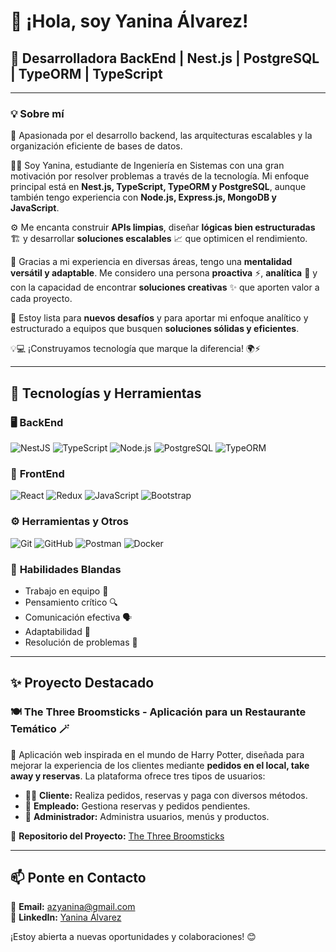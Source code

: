 # 👋 ¡Hola, soy Yanina Álvarez!

## 🚀 Desarrolladora BackEnd | Nest.js | PostgreSQL | TypeORM | TypeScript

---

### 💡 Sobre mí

💾 Apasionada por el desarrollo backend, las arquitecturas escalables y la organización eficiente de bases de datos.

👩‍💻 Soy Yanina, estudiante de Ingeniería en Sistemas con una gran motivación por resolver problemas a través de la tecnología. Mi enfoque principal está en **Nest.js, TypeScript, TypeORM y PostgreSQL**, aunque también tengo experiencia con **Node.js, Express.js, MongoDB y JavaScript**.

⚙️ Me encanta construir **APIs limpias**, diseñar **lógicas bien estructuradas** 🏗️ y desarrollar **soluciones escalables** 📈 que optimicen el rendimiento.

🔄 Gracias a mi experiencia en diversas áreas, tengo una **mentalidad versátil y adaptable**. Me considero una persona **proactiva** ⚡, **analítica** 🧠 y con la capacidad de encontrar **soluciones creativas** ✨ que aporten valor a cada proyecto.

🚀 Estoy lista para **nuevos desafíos** y para aportar mi enfoque analítico y estructurado a equipos que busquen **soluciones sólidas y eficientes**.

💡💻 ¡Construyamos tecnología que marque la diferencia! 🌍⚡

---

## 🔧 Tecnologías y Herramientas

### 🖥️ **BackEnd**
![NestJS](https://img.shields.io/badge/NestJS-E0234E?style=flat&logo=nestjs&logoColor=white)
![TypeScript](https://img.shields.io/badge/TypeScript-3178C6?style=flat&logo=typescript&logoColor=white)
![Node.js](https://img.shields.io/badge/Node.js-339933?style=flat&logo=node.js&logoColor=white)
![PostgreSQL](https://img.shields.io/badge/PostgreSQL-336791?style=flat&logo=postgresql&logoColor=white)
![TypeORM](https://img.shields.io/badge/TypeORM-E34F26?style=flat&logo=typeorm&logoColor=white)

### 🎨 **FrontEnd**
![React](https://img.shields.io/badge/React-61DAFB?style=flat&logo=react&logoColor=black)
![Redux](https://img.shields.io/badge/Redux-764ABC?style=flat&logo=redux&logoColor=white)
![JavaScript](https://img.shields.io/badge/JavaScript-F7DF1E?style=flat&logo=javascript&logoColor=black)
![Bootstrap](https://img.shields.io/badge/Bootstrap-7952B3?style=flat&logo=bootstrap&logoColor=white)

### ⚙️ **Herramientas y Otros**
![Git](https://img.shields.io/badge/Git-F05032?style=flat&logo=git&logoColor=white)
![GitHub](https://img.shields.io/badge/GitHub-181717?style=flat&logo=github&logoColor=white)
![Postman](https://img.shields.io/badge/Postman-FF6C37?style=flat&logo=postman&logoColor=white)
![Docker](https://img.shields.io/badge/Docker-2496ED?style=flat&logo=docker&logoColor=white)

### 🌱 **Habilidades Blandas**
- Trabajo en equipo 🤝
- Pensamiento crítico 🔍
- Comunicación efectiva 🗣️
- Adaptabilidad 🔄
- Resolución de problemas 🔧

---

## ✨ Proyecto Destacado

### 🍽️ **The Three Broomsticks - Aplicación para un Restaurante Temático** 🪄

🚀 Aplicación web inspirada en el mundo de Harry Potter, diseñada para mejorar la experiencia de los clientes mediante **pedidos en el local, take away y reservas**. La plataforma ofrece tres tipos de usuarios:

- 🧙‍♂️ **Cliente:** Realiza pedidos, reservas y paga con diversos métodos.
- 🏅 **Empleado:** Gestiona reservas y pedidos pendientes.
- 👑 **Administrador:** Administra usuarios, menús y productos.

🔗 **Repositorio del Proyecto:** [The Three Broomsticks](https://github.com/Yan5030/PFHENRY-BACK.git)

---

## 📫 Ponte en Contacto

📩 **Email:** azyanina@gmail.com  
🔗 **LinkedIn:** [Yanina Álvarez](https://www.linkedin.com/in/yanina-alvarez-91aaa3284/)  

¡Estoy abierta a nuevas oportunidades y colaboraciones! 😊


